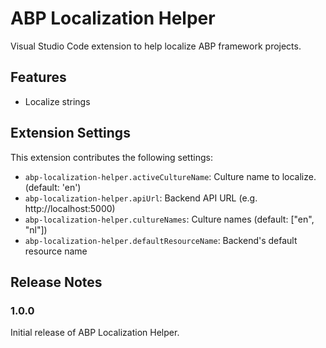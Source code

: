 # ABP Localization Helper

Visual Studio Code extension to help localize ABP framework projects.

## Features

- Localize strings

## Extension Settings

This extension contributes the following settings:

- `abp-localization-helper.activeCultureName`: Culture name to localize. (default: 'en')
- `abp-localization-helper.apiUrl`: Backend API URL (e.g. http://localhost:5000)
- `abp-localization-helper.cultureNames`: Culture names (default: ["en", "nl"])
- `abp-localization-helper.defaultResourceName`: Backend's default resource name

## Release Notes

### 1.0.0

Initial release of ABP Localization Helper.
